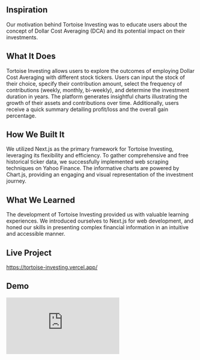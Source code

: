 ## Inspiration

Our motivation behind Tortoise Investing was to educate users about the concept of Dollar Cost Averaging (DCA) and its potential impact on their investments.

## What It Does

Tortoise Investing allows users to explore the outcomes of employing Dollar Cost Averaging with different stock tickers. Users can input the stock of their choice, specify their contribution amount, select the frequency of contributions (weekly, monthly, bi-weekly), and determine the investment duration in years. The platform generates insightful charts illustrating the growth of their assets and contributions over time. Additionally, users receive a quick summary detailing profit/loss and the overall gain percentage.

## How We Built It

We utilized Next.js as the primary framework for Tortoise Investing, leveraging its flexibility and efficiency. To gather comprehensive and free historical ticker data, we successfully implemented web scraping techniques on Yahoo Finance. The informative charts are powered by Chart.js, providing an engaging and visual representation of the investment journey.

## What We Learned

The development of Tortoise Investing provided us with valuable learning experiences. We introduced ourselves to Next.js for web development, and honed our skills in presenting complex financial information in an intuitive and accessible manner.

## Live Project

https://tortoise-investing.vercel.app/

## Demo

<iframe
    src="https://www.youtube.com/embed/aDUzUBzVSQA?si=n5u5P-jKZgQbrKsP"
    title="Tortoise Investing Demo"
    frameborder="0"
    allow="accelerometer; autoplay; clipboard-write; encrypted-media; gyroscope; picture-in-picture; web-share"
    allowfullscreen
></iframe>
